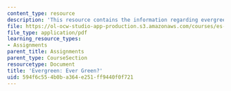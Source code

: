 ```yaml
---
content_type: resource
description: 'This resource contains the information regarding evergreen: ever green?.'
file: https://ol-ocw-studio-app-production.s3.amazonaws.com/courses/es-291-learning-seminar-experiments-in-education-spring-2003/594f6c554b0ba364e251ff9440f0f721_MITES_291S03_10.pdf
file_type: application/pdf
learning_resource_types:
- Assignments
parent_title: Assignments
parent_type: CourseSection
resourcetype: Document
title: 'Evergreen: Ever Green?'
uid: 594f6c55-4b0b-a364-e251-ff9440f0f721
---
```

